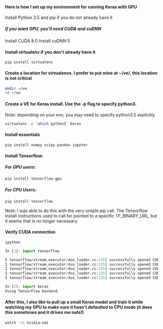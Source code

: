 #### Here is how I set up my environment for running Keras with GPU

Install Python 3.5 and pip if you do not already have it

##### If you want GPU, you'll need CUDA and cuDNN
Install CUDA 8.0
Install cuDNN 5

#### Install virtualenv if you don't already have it
`pip install virtualenv`

#### Create a location for virtualenvs. I prefer to put mine at ~/ve/, this location is not critical
```bash
mkdir ~/ve
cd ~/ve
```

#### Create a VE for Keras install. Use the -p flag to specify python3. 
Note: depending on your env, you may need to specify python3.5 explicitly
```bash
virtualenv -p `which python3` keras
```
#### Install essentials
```bash
pip install numpy scipy pandas jupyter
```
#### Install Tensorflow.
##### For GPU users:
```bash
pip install tensorflow-gpu
```
##### For CPU Users:
```bash
pip install tensorflow
```
Note: I was able to do this with the very simple pip call. 
The Tensorflow install instructions used to call for pointed to a specific TF_BINARY_URL, but it seems that is no longer necessary

#### Verify CUDA connection
```bash
ipython
```

```python
In [1]: import tensorflow

I tensorflow/stream_executor/dso_loader.cc:135] successfully opened CUDA library libcublas.so.8.0 locally
I tensorflow/stream_executor/dso_loader.cc:135] successfully opened CUDA library libcudnn.so.5 locally
I tensorflow/stream_executor/dso_loader.cc:135] successfully opened CUDA library libcufft.so.8.0 locally
I tensorflow/stream_executor/dso_loader.cc:135] successfully opened CUDA library libcuda.so.1 locally
I tensorflow/stream_executor/dso_loader.cc:135] successfully opened CUDA library libcurand.so.8.0 locally

In [2]: import keras
Using TensorFlow backend.
```
#### After this, I also like to pull up a small Keras model and train it while watching my GPU to make sure it hasn't defaulted to CPU mode (it does this sometimes and it drives me nuts!)
```bash
watch -n1 nvidia-smi
```
